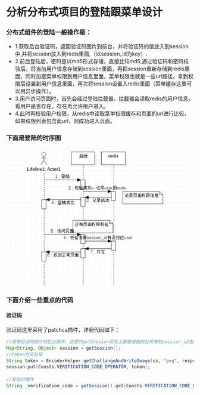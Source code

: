 # 分析分布式项目的登陆跟菜单设计
### 分布式组件的登陆一般操作是：
* 1.获取后台验证码，返回验证码图片到前台，并将验证码的值放入到session中,并将session放入到redis里面,（以session_id为key）.
* 2.前后登陆后，密码是以md5形式存储，直接比较md5,通过验证码和密码校验后，将当前用户信息存储到session里面，再把session重新存储到redis里面，同时加密菜单权限到用户信息里面，菜单权限也就是一些url路径，拿到权限后设置到用户信息里面，再次将session设置入redis里面（菜单缓存这里可以用异步操作）。
* 3.用户访问页面时，首先会经过登陆拦截器，拦截器会读取redis的用户信息，看用户是否存在，存在再允许用户进入。
* 4.此时再校验用户权限，从redis中读取菜单权限缓存和页面的url进行比较，如果权限列表包含此url，则成功进入页面。

### 下面是登陆的时序图
![](https://github.com/tsmairc/Login-MenuDesign/blob/master/image/seq.png?raw=true)

### 下面介绍一些重点的代码
#### 验证码
验证码这里采用了patchca插件，详细代码如下：
```java
//获取验证码图片时后台操作，这里的getSession实际上都是根据前台传来的session_id去redis找出缓存的session对象
Map<String, Object> session = getSession();
//token为实际值
String token = EncoderHelper.getChallangeAndWriteImage(cs, "png", response.getOutputStream());
session.put(Consts.VERIFICATION_CODE_OPERATOR, token);

//登陆时操作
String _verification_code = getSession().get(Consts.VERIFICATION_CODE_OPERATOR);

```
